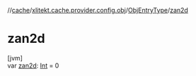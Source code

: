 //[cache](../../../index.md)/[xlitekt.cache.provider.config.obj](../index.md)/[ObjEntryType](index.md)/[zan2d](zan2d.md)

# zan2d

[jvm]\
var [zan2d](zan2d.md): [Int](https://kotlinlang.org/api/latest/jvm/stdlib/kotlin/-int/index.html) = 0

